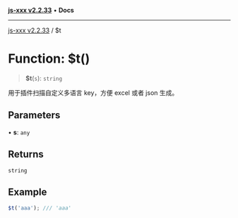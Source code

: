 [**js-xxx v2.2.33**](../README.md) • **Docs**

***

[js-xxx v2.2.33](../README.md) / $t

# Function: $t()

> **$t**(`s`): `string`

用于插件扫描自定义多语言 key，方便 excel 或者 json 生成。

## Parameters

• **s**: `any`

## Returns

`string`

## Example

```ts
$t('aaa'); /// 'aaa'
```
